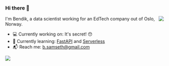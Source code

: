 ### Hi there 👋

<!-- TODO: Add hide_rank=true when https://github.com/anuraghazra/github-readme-stats/pull/110 is merged. -->
<img align="right" src="https://github-readme-stats.vercel.app/api?username=bsamseth&show_icons=true&count_private=true&theme=dracula&hide_title=true" />

I'm Bendik, a data scientist working for an EdTech company out of Oslo, Norway.

- :computer: Currently working on: It's secret! :hushed:
- :notebook_with_decorative_cover: Currently learning: [FastAPI](https://fastapi.tiangolo.com/) and [Serverless](https://www.serverless.com/)
- :mailbox_with_mail: Reach me: [b.samseth@gmail.com](mailto:b.samseth@gmail.com)

<!--
**bsamseth/bsamseth** is a ✨ _special_ ✨ repository because its `README.md` (this file) appears on your GitHub profile.

Here are some ideas to get you started:

- 🔭 I’m currently working on ...
- 🌱 I’m currently learning ...
- 👯 I’m looking to collaborate on ...
- 🤔 I’m looking for help with ...
- 💬 Ask me about ...
- 📫 How to reach me: ...
- 😄 Pronouns: ...
- ⚡ Fun fact: ...
-->
![](https://visitor-badge.glitch.me/badge?page_id=github-bsamseth-bsamseth)
